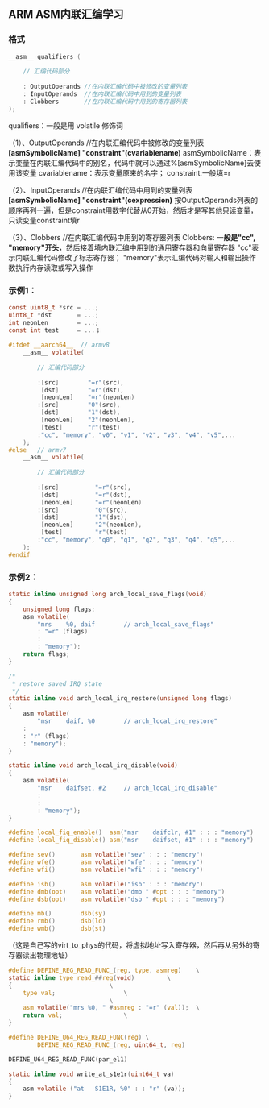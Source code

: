## ARM ASM内联汇编学习



### 格式

```c
__asm__ qualifiers ( 
    
    // 汇编代码部分
    
    : OutputOperands //在内联汇编代码中被修改的变量列表
    : InputOperands  //在内联汇编代码中用到的变量列表
    : Clobbers       //在内联汇编代码中用到的寄存器列表
);
```

qualifiers：一般是用 volatile 修饰词

（1）、OutputOperands //在内联汇编代码中被修改的变量列表
**[asmSymbolicName] "constraint"(cvariablename)**
asmSymbolicName：表示变量在内联汇编代码中的别名，代码中就可以通过%[asmSymbolicName]去使用该变量
cvariablename：表示变量原来的名字；
constraint:一般填=r


（2）、InputOperands  //在内联汇编代码中用到的变量列表
**[asmSymbolicName] "constraint"(cexpression)**
按OutputOperands列表的顺序再列一遍，但是constraint用数字代替从0开始，然后才是写其他只读变量，只读变量constraint填r

（3）、Clobbers       //在内联汇编代码中用到的寄存器列表
Clobbers: 一**般是"cc", "memory"开头**，然后接着填内联汇编中用到的通用寄存器和向量寄存器
"cc"表示内联汇编代码修改了标志寄存器；
"memory"表示汇编代码对输入和输出操作数执行内存读取或写入操作

### 示例1：

```c
const uint8_t *src = ...;
uint8_t *dst       = ...;
int neonLen        = ...;
const int test     = ...；
    
#ifdef __aarch64__  // armv8
    __asm__ volatile(
    
        // 汇编代码部分
      
        :[src]        "=r"(src),
         [dst]        "=r"(dst),
         [neonLen]    "=r"(neonLen)
        :[src]        "0"(src),
         [dst]        "1"(dst),
         [neonLen]    "2"(neonLen),
         [test]       "r"(test)
        :"cc", "memory", "v0", "v1", "v2", "v3", "v4", "v5",...
    );
#else   // armv7
    __asm__ volatile(
    
        // 汇编代码部分
    
        :[src]          "=r"(src),
         [dst]          "=r"(dst),
         [neonLen]      "=r"(neonLen)
        :[src]          "0"(src),
         [dst]          "1"(dst),
         [neonLen]      "2"(neonLen),
         [test]         "r"(test)
        :"cc", "memory", "q0", "q1", "q2", "q3", "q4", "q5",...
    );
#endif
```

### 示例2：

```c
static inline unsigned long arch_local_save_flags(void)
{
	unsigned long flags;
	asm volatile(
		"mrs	%0, daif		// arch_local_save_flags"
		: "=r" (flags)
		:
		: "memory");
	return flags;
}

/*
 * restore saved IRQ state
 */
static inline void arch_local_irq_restore(unsigned long flags)
{
	asm volatile(
		"msr	daif, %0		// arch_local_irq_restore"
	:
	: "r" (flags)
	: "memory");
}

static inline void arch_local_irq_disable(void)
{
	asm volatile(
		"msr	daifset, #2		// arch_local_irq_disable"
		:
		:
		: "memory");
}

#define local_fiq_enable()	asm("msr	daifclr, #1" : : : "memory")
#define local_fiq_disable()	asm("msr	daifset, #1" : : : "memory")
```

```c
#define sev()		asm volatile("sev" : : : "memory")
#define wfe()		asm volatile("wfe" : : : "memory")
#define wfi()		asm volatile("wfi" : : : "memory")

#define isb()		asm volatile("isb" : : : "memory")
#define dmb(opt)	asm volatile("dmb " #opt : : : "memory")
#define dsb(opt)	asm volatile("dsb " #opt : : : "memory")

#define mb()		dsb(sy)
#define rmb()		dsb(ld)
#define wmb()		dsb(st)
```

（这是自己写的virt_to_phys的代码，将虚拟地址写入寄存器，然后再从另外的寄存器读出物理地址）
```c
#define DEFINE_REG_READ_FUNC_(reg, type, asmreg)	\
static inline type read_##reg(void)			\
{							\
	type val;					\
							\
	asm volatile("mrs %0, " #asmreg : "=r" (val));	\
	return val;					\
}

#define DEFINE_U64_REG_READ_FUNC(reg) \
		DEFINE_REG_READ_FUNC_(reg, uint64_t, reg)

DEFINE_U64_REG_READ_FUNC(par_el1)

static inline void write_at_s1e1r(uint64_t va)
{
	asm volatile ("at	S1E1R, %0" : : "r" (va));
}
```
